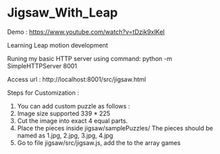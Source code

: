 Jigsaw_With_Leap
================

Demo : https://www.youtube.com/watch?v=tDzik9xlKeI

Learning Leap motion development

Runing my basic HTTP server using command:
python -m SimpleHTTPServer 8001

Access url : http://localhost:8001/src/jigsaw.html

Steps for Customization :
1. You can add custom puzzle as follows : 
2. Image size  supported 339 * 225 
3. Cut the image into exact 4 equal parts.
4. Place the pieces inside jigsaw/samplePuzzles/<customImageFolder>
   The pieces should be named as 1.jpg, 2.jpg, 3.jpg, 4.jpg
5. Go to file jigsaw/src/jigsaw.js, 
   add the <customImageFolder> to the array games
